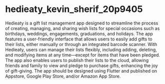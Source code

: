 # hedieaty_kevin_sherif_20p9405
 Hedieaty is a gift list management app designed to streamline the process of creating, managing, and sharing wish lists for special occasions such as birthdays, weddings, engagements, graduations, and holidays. The app features a user-friendly interface that allows users to easily add gifts to their lists, either manually or through an integrated barcode scanner. With Hedieaty, users can manage their lists flexibly, including adding, deleting, and modifying items at any time—except for items that have been pledged. The app also enables users to publish their lists to the cloud, allowing friends and family to view and pledge to purchase gifts, enhancing the joy of gift-giving. The app should be designed using Flutter and published on Appstore, Google Play Store, and/or Amazon App Store.
